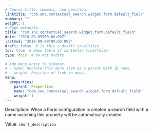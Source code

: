 ```yaml
---
# Course title, summary, and position.
linktitle: "com.snc.contextual_search.widget.form.default_field"
summary: ""
weight: 1
# Page metadata.
title: "com.snc.contextual_search.widget.form.default_field"
date: "2018-09-09T00:00:00Z"
lastmod: "2018-09-09T00:00:00Z"
draft: false  # Is this a draft? true/false
toc: true  # Show table of contents? true/false
type: docs  # Do not modify.

# Add menu entry to sidebar.
# - name: Declare this menu item as a parent with ID name.
# - weight: Position of link in menu.
menu:
  properties:
    parent: Properties
    name: "com.snc.contextual_search.widget.form.default_field"
    weight: 1
---
```


Description: When a Form configuration is created a search field with a name matching this property will be automatically created 


Value: `short_description`